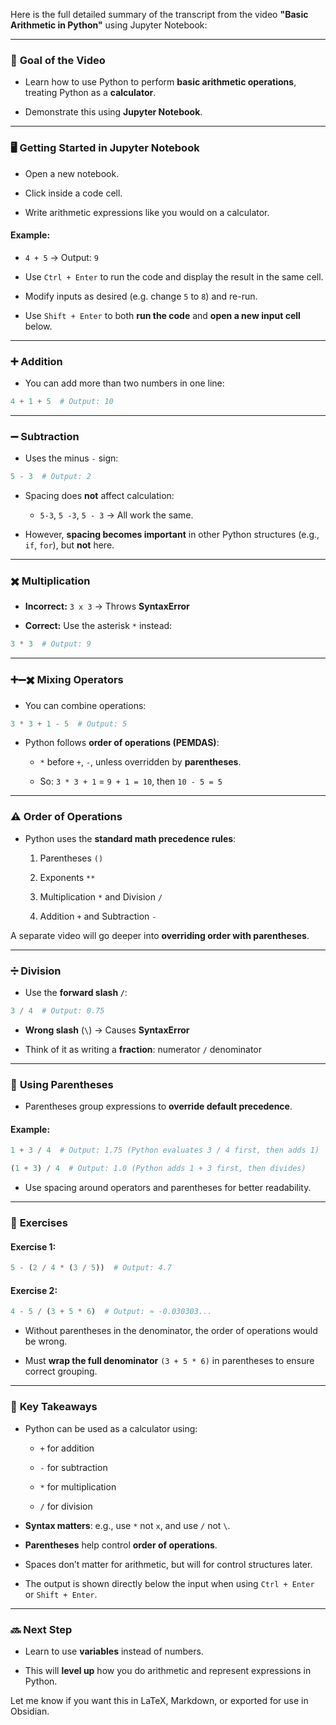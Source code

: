Here is the full detailed summary of the transcript from the video **"Basic Arithmetic in Python"** using Jupyter Notebook:

---

### 🎯 **Goal of the Video**

- Learn how to use Python to perform **basic arithmetic operations**, treating Python as a **calculator**.
    
- Demonstrate this using **Jupyter Notebook**.
    

---

### 🖥️ **Getting Started in Jupyter Notebook**

- Open a new notebook.
    
- Click inside a code cell.
    
- Write arithmetic expressions like you would on a calculator.
    

#### Example:

- `4 + 5` → Output: `9`
    
- Use `Ctrl + Enter` to run the code and display the result in the same cell.
    
- Modify inputs as desired (e.g. change `5` to `8`) and re-run.
    
- Use `Shift + Enter` to both **run the code** and **open a new input cell** below.
    

---

### ➕ **Addition**

- You can add more than two numbers in one line:
    

```python
4 + 1 + 5  # Output: 10
```

---

### ➖ **Subtraction**

- Uses the minus `-` sign:
    

```python
5 - 3  # Output: 2
```

- Spacing does **not** affect calculation:
    
    - `5-3`, `5 -3`, `5 - 3` → All work the same.
        
- However, **spacing becomes important** in other Python structures (e.g., `if`, `for`), but **not** here.
    

---

### ✖️ **Multiplication**

- **Incorrect:** `3 x 3` → Throws **SyntaxError**
    
- **Correct:** Use the asterisk `*` instead:
    

```python
3 * 3  # Output: 9
```

---

### ➕➖✖️ **Mixing Operators**

- You can combine operations:
    

```python
3 * 3 + 1 - 5  # Output: 5
```

- Python follows **order of operations (PEMDAS)**:
    
    - `*` before `+`, `-`, unless overridden by **parentheses**.
        
    - So: `3 * 3 + 1` = `9 + 1 = 10`, then `10 - 5 = 5`
        

---

### ⚠️ **Order of Operations**

- Python uses the **standard math precedence rules**:
    
    1. Parentheses `()`
        
    2. Exponents `**`
        
    3. Multiplication `*` and Division `/`
        
    4. Addition `+` and Subtraction `-`
        

A separate video will go deeper into **overriding order with parentheses**.

---

### ➗ **Division**

- Use the **forward slash `/`**:
    

```python
3 / 4  # Output: 0.75
```

- **Wrong slash** (`\`) → Causes **SyntaxError**
    
- Think of it as writing a **fraction**: numerator `/` denominator
    

---

### 🧮 **Using Parentheses**

- Parentheses group expressions to **override default precedence**.
    

#### Example:

```python
1 + 3 / 4  # Output: 1.75 (Python evaluates 3 / 4 first, then adds 1)
```

```python
(1 + 3) / 4  # Output: 1.0 (Python adds 1 + 3 first, then divides)
```

- Use spacing around operators and parentheses for better readability.
    

---

### 🧠 **Exercises**

#### Exercise 1:

```python
5 - (2 / 4 * (3 / 5))  # Output: 4.7
```

#### Exercise 2:

```python
4 - 5 / (3 + 5 * 6)  # Output: ≈ -0.030303...
```

- Without parentheses in the denominator, the order of operations would be wrong.
    
- Must **wrap the full denominator** `(3 + 5 * 6)` in parentheses to ensure correct grouping.
    

---

### 📌 **Key Takeaways**

- Python can be used as a calculator using:
    
    - `+` for addition
        
    - `-` for subtraction
        
    - `*` for multiplication
        
    - `/` for division
        
- **Syntax matters**: e.g., use `*` not `x`, and use `/` not `\`.
    
- **Parentheses** help control **order of operations**.
    
- Spaces don’t matter for arithmetic, but will for control structures later.
    
- The output is shown directly below the input when using `Ctrl + Enter` or `Shift + Enter`.
    

---

### 🔜 **Next Step**

- Learn to use **variables** instead of numbers.
    
- This will **level up** how you do arithmetic and represent expressions in Python.
    

Let me know if you want this in LaTeX, Markdown, or exported for use in Obsidian.